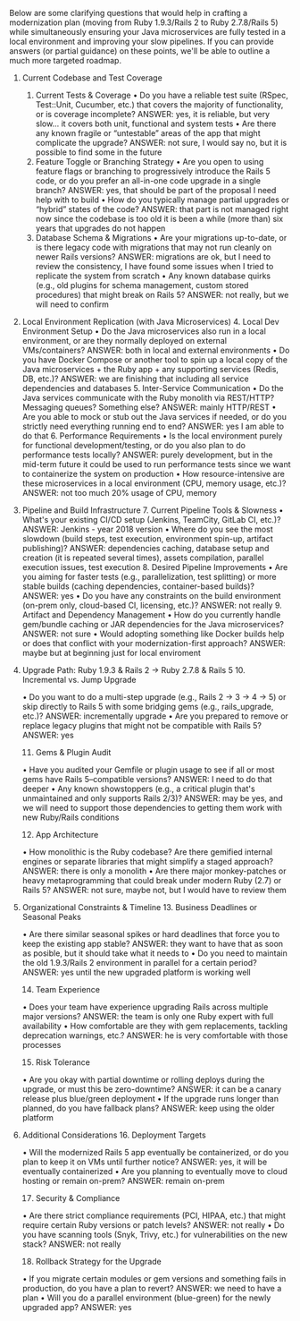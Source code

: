 Below are some clarifying questions that would help in crafting a modernization plan (moving from Ruby 1.9.3/Rails 2 to Ruby 2.7.8/Rails 5) while simultaneously ensuring your Java microservices are fully tested in a local environment and improving your slow pipelines. If you can provide answers (or partial guidance) on these points, we'll be able to outline a much more targeted roadmap.

1. Current Codebase and Test Coverage
	1.	Current Tests & Coverage
	•	Do you have a reliable test suite (RSpec, Test::Unit, Cucumber, etc.) that covers the majority of functionality, or is coverage incomplete?
  ANSWER: yes, it is reliable, but very slow... it covers both unit, functional and system tests
	•	Are there any known fragile or “untestable” areas of the app that might complicate the upgrade?
  ANSWER: not sure, I would say no, but it is possible to find some in the future
	2.	Feature Toggle or Branching Strategy
	•	Are you open to using feature flags or branching to progressively introduce the Rails 5 code, or do you prefer an all-in-one code upgrade in a single branch?
  ANSWER: yes, that should be part of the proposal I need help with to build
	•	How do you typically manage partial upgrades or “hybrid” states of the code?
  ANSWER: that part is not managed right now since the codebase is too old it is been a while (more than) six years that upgrades do not happen
	3.	Database Schema & Migrations
	•	Are your migrations up-to-date, or is there legacy code with migrations that may not run cleanly on newer Rails versions?
  ANSWER: migrations are ok, but I need to review the consistency, I have found some issues when I tried to replicate the system from scratch
	•	Any known database quirks (e.g., old plugins for schema management, custom stored procedures) that might break on Rails 5?
  ANSWER: not really, but we will need to confirm

2. Local Environment Replication (with Java Microservices)
	4.	Local Dev Environment Setup
	•	Do the Java microservices also run in a local environment, or are they normally deployed on external VMs/containers?
  ANSWER: both in local and external environments
	•	Do you have Docker Compose or another tool to spin up a local copy of the Java microservices + the Ruby app + any supporting services (Redis, DB, etc.)?
  ANSWER: we are finishing that including all service dependencies and databases
	5.	Inter-Service Communication
	•	Do the Java services communicate with the Ruby monolith via REST/HTTP? Messaging queues? Something else?
  ANSWER: mainly HTTP/REST
	•	Are you able to mock or stub out the Java services if needed, or do you strictly need everything running end to end?
  ANSWER: yes I am able to do that
	6.	Performance Requirements
	•	Is the local environment purely for functional development/testing, or do you also plan to do performance tests locally?
  ANSWER: purely development, but in the mid-term future it could be used to run performance tests since we want to containerize the system on production
	•	How resource-intensive are these microservices in a local environment (CPU, memory usage, etc.)?
  ANSWER: not too much 20% usage of CPU, memory

3. Pipeline and Build Infrastructure
	7.	Current Pipeline Tools & Slowness
	•	What's your existing CI/CD setup (Jenkins, TeamCity, GitLab CI, etc.)?
  ANSWER: Jenkins - year 2018 version
	•	Where do you see the most slowdown (build steps, test execution, environment spin-up, artifact publishing)?
  ANSWER: dependencies caching, database setup and creation (it is repeated several times), assets compilation, parallel execution issues, test execution
	8.	Desired Pipeline Improvements
	•	Are you aiming for faster tests (e.g., parallelization, test splitting) or more stable builds (caching dependencies, container-based builds)?
  ANSWER: yes
	•	Do you have any constraints on the build environment (on-prem only, cloud-based CI, licensing, etc.)?
  ANSWER: not really
	9.	Artifact and Dependency Management
	•	How do you currently handle gem/bundle caching or JAR dependencies for the Java microservices?
  ANSWER: not sure
	•	Would adopting something like Docker builds help or does that conflict with your modernization-first approach?
  ANSWER: maybe but at beginning just for local enviroment

4. Upgrade Path: Ruby 1.9.3 & Rails 2 → Ruby 2.7.8 & Rails 5
	10.	Incremental vs. Jump Upgrade

	•	Do you want to do a multi-step upgrade (e.g., Rails 2 → 3 → 4 → 5) or skip directly to Rails 5 with some bridging gems (e.g., rails_upgrade, etc.)?
  ANSWER: incrementally upgrade
	•	Are you prepared to remove or replace legacy plugins that might not be compatible with Rails 5?
  ANSWER: yes

	11.	Gems & Plugin Audit

	•	Have you audited your Gemfile or plugin usage to see if all or most gems have Rails 5–compatible versions?
  ANSWER: I need to do that deeper
	•	Any known showstoppers (e.g., a critical plugin that's unmaintained and only supports Rails 2/3)?
  ANSWER: may be yes, and we will need to support those dependencies to getting them work with new Ruby/Rails conditions

	12.	App Architecture

	•	How monolithic is the Ruby codebase? Are there gemified internal engines or separate libraries that might simplify a staged approach?
  ANSWER: there is only a monolith
	•	Are there major monkey-patches or heavy metaprogramming that could break under modern Ruby (2.7) or Rails 5?
  ANSWER: not sure, maybe not, but I would have to review them

5. Organizational Constraints & Timeline
	13.	Business Deadlines or Seasonal Peaks

	•	Are there similar seasonal spikes or hard deadlines that force you to keep the existing app stable?
  ANSWER: they want to have that as soon as posible, but it should take what it needs to
	•	Do you need to maintain the old 1.9.3/Rails 2 environment in parallel for a certain period?
  ANSWER: yes until the new upgraded platform is working well

	14.	Team Experience

	•	Does your team have experience upgrading Rails across multiple major versions?
  ANSWER: the team is only one Ruby expert with full availability
	•	How comfortable are they with gem replacements, tackling deprecation warnings, etc.?
  ANSWER: he is very comfortable with those processes

	15.	Risk Tolerance

	•	Are you okay with partial downtime or rolling deploys during the upgrade, or must this be zero-downtime?
  ANSWER: it can be a canary release plus blue/green deployment
	•	If the upgrade runs longer than planned, do you have fallback plans?
  ANSWER: keep using the older platform

6. Additional Considerations
	16.	Deployment Targets

	•	Will the modernized Rails 5 app eventually be containerized, or do you plan to keep it on VMs until further notice?
  ANSWER: yes, it will be eventually containerized
	•	Are you planning to eventually move to cloud hosting or remain on-prem?
  ANSWER: remain on-prem

	17.	Security & Compliance

	•	Are there strict compliance requirements (PCI, HIPAA, etc.) that might require certain Ruby versions or patch levels?
  ANSWER: not really
	•	Do you have scanning tools (Snyk, Trivy, etc.) for vulnerabilities on the new stack?
  ANSWER: not really

	18.	Rollback Strategy for the Upgrade

	•	If you migrate certain modules or gem versions and something fails in production, do you have a plan to revert?
  ANSWER: we need to have a plan
	•	Will you do a parallel environment (blue-green) for the newly upgraded app?
  ANSWER: yes